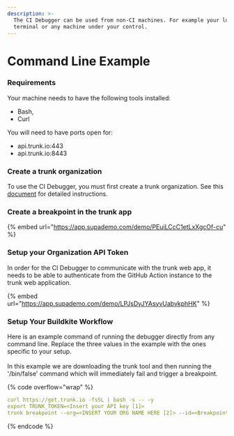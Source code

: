 ```yaml
---
description: >-
  The CI Debugger can be used from non-CI machines. For example your local
  terminal or any machine under your control.
---
```


# Command Line Example

### Requirements

Your machine needs to have the following tools installed:

* Bash,
* Curl

You will need to have ports open for:

* api.trunk.io:443
* api.trunk.io:8443

### Create a trunk organization

To use the CI Debugger, you must first create a trunk organization. See this [document](broken-reference) for detailed instructions.

### Create a breakpoint in the trunk app

{% embed url="https://app.supademo.com/demo/PEuiLCcC1etLxXgcOf-cu" %}

### Setup your Organization API Token

In order for the CI Debugger to communicate with the trunk web app, it needs to be able to authenticate from the GitHub Action instance to the trunk web application.

{% embed url="https://app.supademo.com/demo/LPJsDyJYAsyvUabvkphHK" %}

### Setup Your Buildkite Workflow

Here is an example command of running the debugger directly from any command line. Replace the three values in the example with the ones specific to your setup.\
\
In this example we are downloading the trunk tool and then running the '/bin/false' command which will immediately fail and trigger a breakpoint.

{% code overflow="wrap" %}
```yaml
curl https://get.trunk.io -fsSL | bash -s -- -y
export TRUNK_TOKEN=<Insert your API key [1]>
trunk breakpoint --org=<INSERT YOUR ORG NAME HERE [2]> --id=<Breakpoint Name [3]> -- /bin/false
```
{% endcode %}
